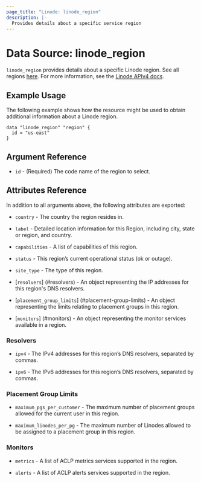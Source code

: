 ```yaml
---
page_title: "Linode: linode_region"
description: |-
  Provides details about a specific service region
---
```


# Data Source: linode\_region

`linode_region` provides details about a specific Linode region. See all regions [here](https://api.linode.com/v4/regions).
For more information, see the [Linode APIv4 docs](https://techdocs.akamai.com/linode-api/reference/get-region).

## Example Usage

The following example shows how the resource might be used to obtain additional information about a Linode region.

```hcl
data "linode_region" "region" {
  id = "us-east"
}
```

## Argument Reference

* `id` - (Required) The code name of the region to select.

## Attributes Reference

In addition to all arguments above, the following attributes are exported:

* `country` - The country the region resides in.

* `label` - Detailed location information for this Region, including city, state or region, and country.

* `capabilities` - A list of capabilities of this region.

* `status` - This region’s current operational status (ok or outage).

* `site_type` - The type of this region.

* [`resolvers`] (#resolvers) - An object representing the IP addresses for this region's DNS resolvers.

* [`placement_group_limits`] (#placement-group-limits) - An object representing the limits relating to placement groups in this region.

* [`monitors`] (#monitors) - An object representing the monitor services available in a region.

### Resolvers

* `ipv4` - The IPv4 addresses for this region’s DNS resolvers, separated by commas.

* `ipv6` - The IPv6 addresses for this region’s DNS resolvers, separated by commas.

### Placement Group Limits

* `maximum_pgs_per_customer` - The maximum number of placement groups allowed for the current user in this region.

* `maximum_linodes_per_pg` - The maximum number of Linodes allowed to be assigned to a placement group in this region.

### Monitors

* `metrics` - A list of ACLP metrics services supported in the region.

* `alerts` - A list of ACLP alerts services supported in the region.
